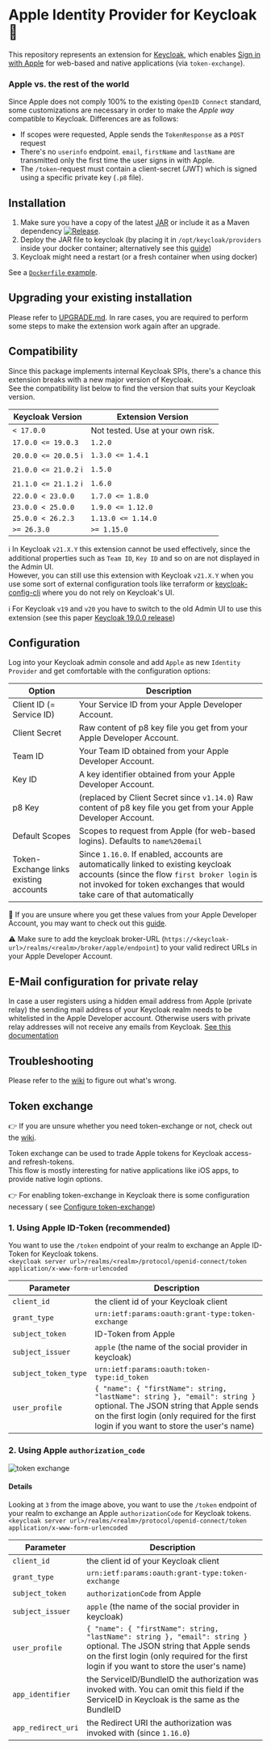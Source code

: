 # Apple Identity Provider for Keycloak :apple:

This repository represents an extension for [Keycloak](https://www.keycloak.org), which
enables [Sign in with Apple](https://developer.apple.com/documentation/sign_in_with_apple) for web-based and native
applications (via `token-exchange`).

### Apple vs. the rest of the world

Since Apple does not comply 100% to the existing `OpenID Connect` standard, some customizations are necessary in order to make the _Apple
way_
compatible to Keycloak. Differences are as follows:

- If scopes were requested, Apple sends the `TokenResponse` as a `POST` request
- There's no `userinfo` endpoint. `email`, `firstName` and `lastName` are transmitted only the first time the user signs in with Apple.
- The `/token`-request must contain a client-secret (JWT) which is signed using a specific private key (`.p8` file).

## Installation

1. Make sure you have a copy of the latest [JAR](https://github.com/klausbetz/apple-identity-provider-keycloak/releases/latest) or include
   it as a Maven dependency <a href="https://jitpack.io/#klausbetz/apple-identity-provider-keycloak">
   <img src="https://jitpack.io/v/klausbetz/apple-identity-provider-keycloak.svg" alt="Release"></a>.
2. Deploy the JAR file to keycloak (by placing it in `/opt/keycloak/providers` inside your docker container; alternatively see
   this [guide](https://www.keycloak.org/docs/latest/server_development/index.html#registering-provider-implementations))
3. Keycloak might need a restart (or a fresh container when using docker)

See a [`Dockerfile` example](docs/README_docker_installation.md).

## Upgrading your existing installation

Please refer to [UPGRADE.md](UPGRADE.md). In rare cases, you are required to perform some steps to make the extension work again after an
upgrade.

## Compatibility

Since this package implements internal Keycloak SPIs, there's a chance this extension breaks with a new major version of Keycloak.  
See the compatibility list below to find the version that suits your Keycloak version.

| Keycloak Version                        | Extension Version                 |
|-----------------------------------------|-----------------------------------|
| `< 17.0.0`                              | Not tested. Use at your own risk. |
| `17.0.0 <= 19.0.3`                      | `1.2.0`                           |
| `20.0.0 <= 20.0.5` :information_source: | `1.3.0 <= 1.4.1`                  |
| `21.0.0 <= 21.0.2` :information_source: | `1.5.0`                           |
| `21.1.0 <= 21.1.2` :information_source: | `1.6.0`                           |
| `22.0.0 < 23.0.0`                       | `1.7.0 <= 1.8.0`                  |
| `23.0.0 < 25.0.0`                       | `1.9.0 <= 1.12.0`                 |
| `25.0.0 < 26.2.3`                       | `1.13.0 <= 1.14.0`                |
| `>= 26.3.0`                             | `>= 1.15.0`                       |

:information_source: In Keycloak `v21.X.Y` this extension cannot be used effectively, since the additional properties such
as `Team ID`, `Key ID`
and so on are not displayed in the Admin UI.   
However, you can still use this extension with Keycloak `v21.X.Y` when you use some sort of external configuration tools like terraform or
[keycloak-config-cli](https://github.com/adorsys/keycloak-config-cli) where you do not rely on Keycloak's UI.

:information_source: For Keycloak `v19` and `v20` you have to switch to the old Admin UI to use this extension (see this
paper [Keycloak 19.0.0 release](https://www.keycloak.org/2022/07/keycloak-1900-released.html#_new_admin_console_is_now_the_default_console))

## Configuration

Log into your Keycloak admin console and add `Apple` as new `Identity Provider` and get comfortable with the configuration options:

| Option                                  | Description                                                                                                                                                                                                    |
|-----------------------------------------|----------------------------------------------------------------------------------------------------------------------------------------------------------------------------------------------------------------|
| Client ID (= Service ID)                | Your Service ID from your Apple Developer Account.                                                                                                                                                             |
| Client Secret                           | Raw content of p8 key file you get from your Apple Developer Account.                                                                                                                                          |
| Team ID                                 | Your Team ID obtained from your Apple Developer Account.                                                                                                                                                       |
| Key ID                                  | A key identifier obtained from your Apple Developer Account.                                                                                                                                                   |
| p8 Key                                  | (replaced by Client Secret since `v1.14.0`) Raw content of p8 key file you get from your Apple Developer Account.                                                                                              |
| Default Scopes                          | Scopes to request from Apple (for web-based logins). Defaults to `name%20email`                                                                                                                                |
| Token-Exchange links existing accounts  | Since `1.16.0`. If enabled, accounts are automatically linked to existing keycloak accounts (since the flow `first broker login` is not invoked for token exchanges that would take care of that automatically |

:raising_hand: If you are unsure where you get these values from your Apple Developer Account, you may want to check out
this [guide](https://github.com/klausbetz/apple-identity-provider-keycloak/wiki/Configuration-within-Apple-Developer-portal).

:warning: Make sure to add the keycloak broker-URL (`https://<keycloak-url>/realms/<realm>/broker/apple/endpoint`) to your valid redirect
URLs in your Apple Developer Account.

## E-Mail configuration for private relay
In case a user registers using a hidden email address from Apple (private relay) the sending mail address of your Keycloak realm needs to be whitelisted in the Apple Developer account. Otherwise users with private relay addresses will not receive any emails from Keycloak.
[See this documentation](https://developer.apple.com/help/account/capabilities/configure-private-email-relay-service/)

## Troubleshooting

Please refer to the [wiki](https://github.com/klausbetz/apple-identity-provider-keycloak/wiki/Troubleshooting-the-configuration-from-Apple)
to figure out what's wrong.

## Token exchange

:point_right: If you are unsure whether you need token-exchange or not, check out
the [wiki](https://github.com/klausbetz/apple-identity-provider-keycloak/wiki/Do-you-need-token%E2%80%90exchange%3F).

Token exchange can be used to trade Apple tokens for Keycloak access- and refresh-tokens.  
This flow is mostly interesting for native applications like iOS apps, to provide native login options.

:point_right: For enabling token-exchange in Keycloak there is some configuration necessary (
see [Configure token-exchange](docs/CONFIGURE_TOKEN_EXCHANGE.md))

### 1. Using Apple ID-Token (recommended)

You want to use the `/token` endpoint of your realm to exchange an Apple ID-Token for Keycloak tokens.  
`<keycloak server url>/realms/<realm>/protocol/openid-connect/token`  
`application/x-www-form-urlencoded`

| Parameter            | Description                                                                                                                                                                                                       |
|----------------------|-------------------------------------------------------------------------------------------------------------------------------------------------------------------------------------------------------------------|
| `client_id`          | the client id of your Keycloak client                                                                                                                                                                             |
| `grant_type`         | `urn:ietf:params:oauth:grant-type:token-exchange`                                                                                                                                                                 |
| `subject_token`      | ID-Token from Apple                                                                                                                                                                                               |
| `subject_issuer`     | `apple` (the name of the social provider in keycloak)                                                                                                                                                             |
| `subject_token_type` | `urn:ietf:params:oauth:token-type:id_token`                                                                                                                                                                       |
| `user_profile`       | `{ "name": { "firstName": string, "lastName": string }, "email": string }` optional. The JSON string that Apple sends on the first login (only required for the first login if you want to store the user's name) |

### 2. Using Apple `authorization_code`

![token exchange](docs/token_exchange.png)

#### Details

Looking at `3` from the image above, you want to use the `/token` endpoint of your realm to exchange an Apple `authorizationCode` for
Keycloak tokens.  
`<keycloak server url>/realms/<realm>/protocol/openid-connect/token`  
`application/x-www-form-urlencoded`

| Parameter          | Description                                                                                                                                                                                                        |
|--------------------|--------------------------------------------------------------------------------------------------------------------------------------------------------------------------------------------------------------------|
| `client_id`        | the client id of your Keycloak client                                                                                                                                                                              |
| `grant_type`       | `urn:ietf:params:oauth:grant-type:token-exchange`                                                                                                                                                                  |
| `subject_token`    | `authorizationCode` from Apple                                                                                                                                                                                     |
| `subject_issuer`   | `apple` (the name of the social provider in keycloak)                                                                                                                                                              |
| `user_profile`     | `{ "name": { "firstName": string, "lastName": string }, "email": string }` optional. The JSON string that Apple sends on the first login (only required for the first login  if you want to store the user's name) |
| `app_identifier`   | the ServiceID/BundleID the authorization was invoked with. You can omit this field if the ServiceID in Keycloak is the same as the BundleID                                                                        |
| `app_redirect_uri` | the Redirect URI the authorization was invoked with (since `1.16.0`)                                                                                                                                               |


